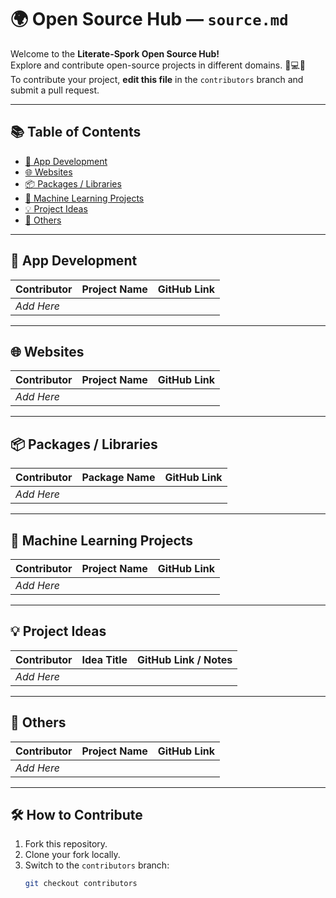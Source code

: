 # 🌍 Open Source Hub — `source.md`

Welcome to the **Literate-Spork Open Source Hub!**  
Explore and contribute open-source projects in different domains. 🧠💻🚀  
To contribute your project, **edit this file** in the `contributors` branch and submit a pull request.

---

## 📚 Table of Contents

- [📱 App Development](#-app-development)
- [🌐 Websites](#-websites)
- [📦 Packages / Libraries](#-packages--libraries)
- [🤖 Machine Learning Projects](#-machine-learning-projects)
- [💡 Project Ideas](#-project-ideas)
- [🔧 Others](#-others)

---

## 📱 App Development

| Contributor | Project Name | GitHub Link |
|-------------|--------------|-------------|
| _Add Here_  |              |             |

---

## 🌐 Websites

| Contributor | Project Name | GitHub Link |
|-------------|--------------|-------------|
| _Add Here_  |              |             |

---

## 📦 Packages / Libraries

| Contributor | Package Name | GitHub Link |
|-------------|--------------|-------------|
| _Add Here_  |              |             |

---

## 🤖 Machine Learning Projects

| Contributor | Project Name | GitHub Link |
|-------------|--------------|-------------|
| _Add Here_  |              |             |

---

## 💡 Project Ideas

| Contributor | Idea Title | GitHub Link / Notes |
|-------------|------------|---------------------|
| _Add Here_  |            |                     |

---

## 🔧 Others

| Contributor | Project Name | GitHub Link |
|-------------|--------------|-------------|
| _Add Here_  |              |             |

---

## 🛠️ How to Contribute

1. Fork this repository.
2. Clone your fork locally.
3. Switch to the `contributors` branch:
   ```bash
   git checkout contributors
